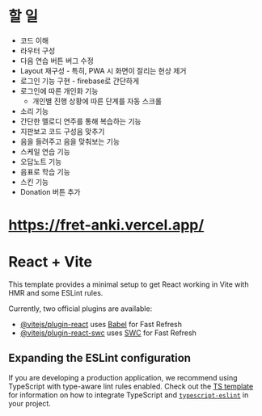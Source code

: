 # 할 일

- 코드 이해
- 라우터 구성
- 다음 연습 버튼 버그 수정
- Layout 재구성 - 특히, PWA 시 화면이 잘리는 현상 제거
- 로그인 기능 구현 - firebase로 간단하게
- 로그인에 따른 개인화 기능
  - 개인별 진행 상황에 따른 단계를 자동 스크롤
- 소리 기능
- 간단한 멜로디 연주를 통해 복습하는 기능
- 지판보고 코드 구성음 맞추기
- 음을 들려주고 음을 맞춰보는 기능
- 스케일 연습 기능
- 오답노트 기능
- 음표로 학습 기능
- 스킨 기능
- Donation 버튼 추가

# https://fret-anki.vercel.app/

# React + Vite

This template provides a minimal setup to get React working in Vite with HMR and some ESLint rules.

Currently, two official plugins are available:

- [@vitejs/plugin-react](https://github.com/vitejs/vite-plugin-react/blob/main/packages/plugin-react) uses [Babel](https://babeljs.io/) for Fast Refresh
- [@vitejs/plugin-react-swc](https://github.com/vitejs/vite-plugin-react/blob/main/packages/plugin-react-swc) uses [SWC](https://swc.rs/) for Fast Refresh

## Expanding the ESLint configuration

If you are developing a production application, we recommend using TypeScript with type-aware lint rules enabled. Check out the [TS template](https://github.com/vitejs/vite/tree/main/packages/create-vite/template-react-ts) for information on how to integrate TypeScript and [`typescript-eslint`](https://typescript-eslint.io) in your project.
